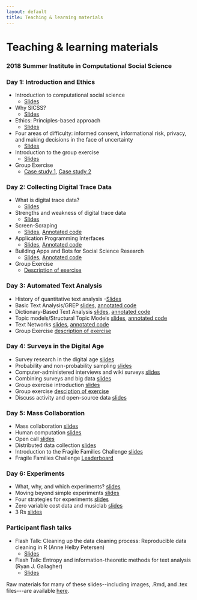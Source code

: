 ```yaml
---
layout: default
title: Teaching & learning materials
---
```


# Teaching & learning materials 
### 2018 Summer Institute in Computational Social Science

### Day 1: Introduction and Ethics

- Introduction to computational social science
  - [Slides](https://github.com/compsocialscience/summer-institute/blob/master/2018/materials/day1-intro-ethics/02-intro-computational-social-science.pdf)
- Why SICSS? 
  - [Slides](https://compsocialscience.github.io/summer-institute/2018/materials/day1-intro-ethics/bail_why_sicss/Why_SICSS.html)
- Ethics: Principles-based approach 
  - [Slides](https://github.com/compsocialscience/summer-institute/blob/master/2018/materials/day1-intro-ethics/03-ethics.pdf)
- Four areas of difficulty: informed consent, informational risk, privacy, and making decisions in the face of uncertainty
  - [Slides](https://github.com/compsocialscience/summer-institute/blob/master/2018/materials/day1-intro-ethics/04-areas-of-difficulty.pdf)
- Introduction to the group exercise 
  - [Slides](https://github.com/compsocialscience/summer-institute/blob/master/2018/materials/day1-intro-ethics/05-intro-group-exercise.pdf)
- Group Exercise
  - [Case study 1](https://github.com/compsocialscience/summer-institute/blob/master/2018/materials/day1-intro-ethics/ethics_activity.pdf), [Case study 2](https://bdes.datasociety.net/wp-content/uploads/2016/10/Patreon-Case-Study.pdf)

### Day 2: Collecting Digital Trace Data

- What is digital trace data? 
  - [Slides](https://compsocialscience.github.io/summer-institute/2018/materials/day2-digital-trace-data/what-is-digital-trace-data/SICSS_What_is_Digital_Trace.html)
- Strengths and weakness of digital trace data 
  - [Slides](https://compsocialscience.github.io/summer-institute/2018/materials/day2-digital-trace-data/strengths-weaknesses/Rpres/SICSS_strengths_weaknesses.html)
- Screen-Scraping 
  - [Slides](https://compsocialscience.github.io/summer-institute/2018/materials/day2-digital-trace-data/screenscraping/Rpres/SICSS_Screenscraping.html), [Annotated code](https://compsocialscience.github.io/summer-institute/2018/materials/day2-digital-trace-data/screenscraping/rmarkdown/SICSS_Screenscraping_in_R.html)
- Application Programming Interfaces 
  - [Slides](https://compsocialscience.github.io/summer-institute/2018/materials/day2-digital-trace-data/apis/Rpres/SICSS_APIs.html), [Annotated code](https://compsocialscience.github.io/summer-institute/2018/materials/day2-digital-trace-data/apis/rmarkdown/SICSS_APIs_markdown.html)
- Building Apps and Bots for Social Science Research 
  - [Slides](https://compsocialscience.github.io/summer-institute/2018/materials/day2-digital-trace-data/building-apps-bots/Rpres/SICSS_Building%20Apps_Rpres.html), [Annotated code](https://compsocialscience.github.io/summer-institute/2018/materials/day2-digital-trace-data/building-apps-bots/rmarkdown/Building%20Apps%20and%20Bots%20for%20Social%20Science%20Research.nb.html)
- Group Exercise 
  - [Description of exercise](https://cbail.github.io/SICSS_Group_Exercise_Day_2.html)

### Day 3: Automated Text Analysis

- History of quantitative text analysis 
  -[Slides](https://cbail.github.io/SICSS_History_Quantitative_Text.html)
- Basic Text Analysis/GREP [slides](https://cbail.github.io/SICSS_Basic_Text_Analysis_Slides.html), [annotated code](https://cbail.github.io/SICSS_Basic_Text_Analysis.html)
- Dictionary-Based Text Analysis [slides](https://cbail.github.io/SICSS_Dictionary_Based_Analysis_Slides.html), [annotated code](https://cbail.github.io/SICSS_Dictionary-Based_Text_Analysis.html)
- Topic models/Structural Topic Models [slides](https://cbail.github.io/TopicModelingRpres.html), [annotated code](https://cbail.github.io/SICSS_Topic_Modeling.html)
- Text Networks [slides](https://cbail.github.io/SICSS_Text_Networks_Rpres.html), [annotated code](https://cbail.github.io/SICSS_Text_Networks.html)
- Group Exercise [description of exercise](https://cbail.github.io/SICSS_Group_Exercise_Day_3.html)

### Day 4: Surveys in the Digital Age

- Survey research in the digital age [slides](https://github.com/compsocialscience/summer-institute/blob/master/2018/materials/day4-surveys/01-survey-research-digital-age.pdf)
- Probability and non-probability sampling [slides](https://github.com/compsocialscience/summer-institute/blob/master/2018/materials/day4-surveys/02-nonprobability-sampling.pdf)
- Computer-administered interviews and wiki surveys [slides](https://github.com/compsocialscience/summer-institute/blob/master/2018/materials/day4-surveys/03-computer-administered-interviews.pdf)
- Combining surveys and big data [slides](https://github.com/compsocialscience/summer-institute/blob/master/2018/materials/day4-surveys/04-combining-surveys-and-big-data.pdf)
- Group exercise introduction [slides](https://github.com/compsocialscience/summer-institute/blob/master/2018/materials/day4-surveys/05-intro-to-activity.pdf)
- Group exercise [desciption of exercise](https://github.com/compsocialscience/summer-institute/blob/master/2018/materials/day4-surveys/SICSS_survey_activity_2018.pdf) 
- Discuss activity and open-source data [slides](https://github.com/compsocialscience/summer-institute/blob/master/2018/materials/day4-surveys/06-intro-to-open-sourcing-data.pdf)

### Day 5: Mass Collaboration

- Mass collaboration [slides](https://github.com/compsocialscience/summer-institute/blob/master/2018/materials/day5-mass-collaboration/01-mass-collaboration.pdf)
- Human computation [slides](https://github.com/compsocialscience/summer-institute/blob/master/2018/materials/day5-mass-collaboration/02-human-computation.pdf)
- Open call [slides](https://github.com/compsocialscience/summer-institute/blob/master/2018/materials/day5-mass-collaboration/03-open-call.pdf)
- Distributed data collection [slides](https://github.com/compsocialscience/summer-institute/blob/master/2018/materials/day5-mass-collaboration/04-distributed-data-collection.pdf)
- Introduction to the Fragile Families Challenge [slides](https://github.com/compsocialscience/summer-institute/blob/master/2018/materials/day5-mass-collaboration/05-ffchallenge_getting_started.pdf)
- Fragile Families Challenge [Leaderboard](https://codalab.fragilefamilieschallenge.org/competitions/23) 

### Day 6: Experiments

- What, why, and which experiments? [slides](https://github.com/compsocialscience/summer-institute/blob/master/2018/materials/day6-experiments/01-what-why-which-experiments.pdf)
- Moving beyond simple experiments [slides](https://github.com/compsocialscience/summer-institute/blob/master/2018/materials/day6-experiments/02-moving-beyond-simple-experiments.pdf)
- Four strategies for experiments [slides](https://github.com/compsocialscience/summer-institute/blob/master/2018/materials/day6-experiments/03-making-it-happen.pdf)
- Zero variable cost data and musiclab [slides](https://github.com/compsocialscience/summer-institute/blob/master/2018/materials/day6-experiments/04-zero-variable-cost.pdf)
- 3 Rs [slides](https://github.com/compsocialscience/summer-institute/blob/master/2018/materials/day6-experiments/05-three-rs.pdf)

### Participant flash talks

- Flash Talk: Cleaning up the data cleaning process: Reproducible data cleaning in R (Anne Helby Petersen) 
  - [Slides](https://github.com/compsocialscience/summer-institute/tree/master/2018/materials/flash-talks/annehelbypetersen_datamaid_slides.pdf)
- Flash Talk: Entropy and information-theoretic methods for text analysis (Ryan J. Gallagher) 
  - [Slides](https://github.com/compsocialscience/summer-institute/tree/master/2018/materials/flash-talks/2018-SICSS-InfoTheoryTextAnalysis-Gallagher.pdf)

Raw materials for many of these slides--including images, .Rmd, and .tex files---are available [here](https://github.com/compsocialscience/summer-institute/tree/master/2018/materials).
